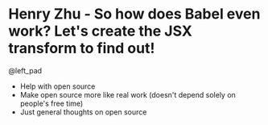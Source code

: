 Henry Zhu - So how does Babel even work? Let's create the JSX transform to find out!
====================================================================================

@left_pad

* Help with open source
* Make open source more like real work (doesn't depend solely on people's free time)
* Just general thoughts on open source
